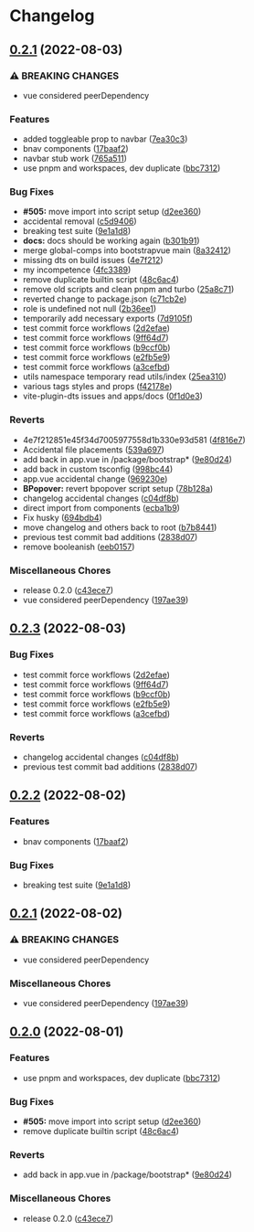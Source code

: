 # Changelog

## [0.2.1](https://github.com/Steffy29/bootstrap-vue-3/compare/v0.2.3...v0.2.1) (2022-08-03)


### ⚠ BREAKING CHANGES

* vue considered peerDependency

### Features

* added toggleable prop to navbar ([7ea30c3](https://github.com/Steffy29/bootstrap-vue-3/commit/7ea30c3b74eabe7982a3c7d616ec7731951359cc))
* bnav components ([17baaf2](https://github.com/Steffy29/bootstrap-vue-3/commit/17baaf2adb0d8dd10a79c5a8a2611437acdf34ef))
* navbar stub work ([765a511](https://github.com/Steffy29/bootstrap-vue-3/commit/765a5118d31f081d62f13a86d0b7f7694b9882f7))
* use pnpm and workspaces, dev duplicate ([bbc7312](https://github.com/Steffy29/bootstrap-vue-3/commit/bbc73120dd7bd29d62a3c44a751375accfdb13c1))


### Bug Fixes

* **#505:** move import into script setup ([d2ee360](https://github.com/Steffy29/bootstrap-vue-3/commit/d2ee36034a7ba0c59c02574b9c2ca51b38a5dde7))
* accidental removal ([c5d9406](https://github.com/Steffy29/bootstrap-vue-3/commit/c5d94069bd8bf1e48dd89d781cc39903a4b51a21))
* breaking test suite ([9e1a1d8](https://github.com/Steffy29/bootstrap-vue-3/commit/9e1a1d84014d5b4ca7954e344c02f1fd39ba637d))
* **docs:** docs should be working again ([b301b91](https://github.com/Steffy29/bootstrap-vue-3/commit/b301b91982ef8aa92a986d3fb8e20acea5b1d7df))
* merge global-comps into bootstrapvue main ([8a32412](https://github.com/Steffy29/bootstrap-vue-3/commit/8a3241230032675f420d9aeb41bf337c7b1c0d9d))
* missing dts on build issues ([4e7f212](https://github.com/Steffy29/bootstrap-vue-3/commit/4e7f212851e45f34d7005977558d1b330e93d581))
* my incompetence ([4fc3389](https://github.com/Steffy29/bootstrap-vue-3/commit/4fc33894a3e75b0b462dfa22ef3eb9364484d845))
* remove duplicate builtin script ([48c6ac4](https://github.com/Steffy29/bootstrap-vue-3/commit/48c6ac44d2752d6bbc924a724950a1ce20f9e7b6))
* remove old scripts and clean pnpm and turbo ([25a8c71](https://github.com/Steffy29/bootstrap-vue-3/commit/25a8c719ed1e63dce24b8895fe62610e3e03b4cc))
* reverted change to package.json ([c71cb2e](https://github.com/Steffy29/bootstrap-vue-3/commit/c71cb2ea6f8c5eecc923c75f66f2b24f63bd7c08))
* role is undefined not null ([2b36ee1](https://github.com/Steffy29/bootstrap-vue-3/commit/2b36ee12572fdc344e3e2bcb5c9b9d9abd603f53))
* temporarily add necessary exports ([7d9105f](https://github.com/Steffy29/bootstrap-vue-3/commit/7d9105fb6de269e1db758eb93f8f0af17887f61f))
* test commit force workflows ([2d2efae](https://github.com/Steffy29/bootstrap-vue-3/commit/2d2efaed85eee3a3be677f0b8d3d4062b0293f02))
* test commit force workflows ([9ff64d7](https://github.com/Steffy29/bootstrap-vue-3/commit/9ff64d761950bb93d3a8fd8a353374f2e1c7f16b))
* test commit force workflows ([b9ccf0b](https://github.com/Steffy29/bootstrap-vue-3/commit/b9ccf0b5de486303c008dfefc524760ec49681f5))
* test commit force workflows ([e2fb5e9](https://github.com/Steffy29/bootstrap-vue-3/commit/e2fb5e928fae5d9b284fc9ed7b3a4c35f29bbcc9))
* test commit force workflows ([a3cefbd](https://github.com/Steffy29/bootstrap-vue-3/commit/a3cefbda5da75d16d5e69da9a64c00c7a9e046c7))
* utils namespace temporary read utils/index ([25ea310](https://github.com/Steffy29/bootstrap-vue-3/commit/25ea3102d166fb1f59951d8ccdecfa812769395c))
* various tags styles and props ([f42178e](https://github.com/Steffy29/bootstrap-vue-3/commit/f42178e1ee7fbe9125918c2b9d11cd3fbe9db69b))
* vite-plugin-dts issues and apps/docs ([0f1d0e3](https://github.com/Steffy29/bootstrap-vue-3/commit/0f1d0e397ef55689d51ed1628d77378177e4404e))


### Reverts

* 4e7f212851e45f34d7005977558d1b330e93d581 ([4f816e7](https://github.com/Steffy29/bootstrap-vue-3/commit/4f816e7e055222446d3b5024e34257197f0514b8))
* Accidental file placements ([539a697](https://github.com/Steffy29/bootstrap-vue-3/commit/539a6975833a2e742e59b64962a61ee70a71edf1))
* add back in app.vue in /package/bootstrap* ([9e80d24](https://github.com/Steffy29/bootstrap-vue-3/commit/9e80d24dc214eb23304cad8a800e48ea929890ef))
* add back in custom tsconfig ([998bc44](https://github.com/Steffy29/bootstrap-vue-3/commit/998bc4456dd35e91e8dad09fc4b31d754318ae95))
* app.vue accidental change ([969230e](https://github.com/Steffy29/bootstrap-vue-3/commit/969230eba465ada6fc650ebad7b8b0411606cfe5))
* **BPopover:** revert bpopover script setup ([78b128a](https://github.com/Steffy29/bootstrap-vue-3/commit/78b128aed0af5d301a5b1e7ed2459104be97b0ba))
* changelog accidental changes ([c04df8b](https://github.com/Steffy29/bootstrap-vue-3/commit/c04df8b8c78037030a10a254894213049fc802e9))
* direct import from components ([ecba1b9](https://github.com/Steffy29/bootstrap-vue-3/commit/ecba1b95dededa93b856f5b9bcee7058c1772415))
* Fix husky ([694bdb4](https://github.com/Steffy29/bootstrap-vue-3/commit/694bdb46fce825363b4b82e72404a00337db09c8))
* move changelog and others back to root ([b7b8441](https://github.com/Steffy29/bootstrap-vue-3/commit/b7b8441dd628a0d66cf271d0d21843189b13b53e))
* previous test commit bad additions ([2838d07](https://github.com/Steffy29/bootstrap-vue-3/commit/2838d070fdbf7442b46e0da20f481d179da23f39))
* remove booleanish ([eeb0157](https://github.com/Steffy29/bootstrap-vue-3/commit/eeb015707ac5f0c733dd576b6c34a551390391d1))


### Miscellaneous Chores

* release 0.2.0 ([c43ece7](https://github.com/Steffy29/bootstrap-vue-3/commit/c43ece7390c25706e097004eeb4cc3525c71f6af))
* vue considered peerDependency ([197ae39](https://github.com/Steffy29/bootstrap-vue-3/commit/197ae390767d4db867d1a39abe29ad475d36c34f))

## [0.2.3](https://github.com/cdmoro/bootstrap-vue-3/compare/v0.2.2...v0.2.3) (2022-08-03)


### Bug Fixes

* test commit force workflows ([2d2efae](https://github.com/cdmoro/bootstrap-vue-3/commit/2d2efaed85eee3a3be677f0b8d3d4062b0293f02))
* test commit force workflows ([9ff64d7](https://github.com/cdmoro/bootstrap-vue-3/commit/9ff64d761950bb93d3a8fd8a353374f2e1c7f16b))
* test commit force workflows ([b9ccf0b](https://github.com/cdmoro/bootstrap-vue-3/commit/b9ccf0b5de486303c008dfefc524760ec49681f5))
* test commit force workflows ([e2fb5e9](https://github.com/cdmoro/bootstrap-vue-3/commit/e2fb5e928fae5d9b284fc9ed7b3a4c35f29bbcc9))
* test commit force workflows ([a3cefbd](https://github.com/cdmoro/bootstrap-vue-3/commit/a3cefbda5da75d16d5e69da9a64c00c7a9e046c7))


### Reverts

* changelog accidental changes ([c04df8b](https://github.com/cdmoro/bootstrap-vue-3/commit/c04df8b8c78037030a10a254894213049fc802e9))
* previous test commit bad additions ([2838d07](https://github.com/cdmoro/bootstrap-vue-3/commit/2838d070fdbf7442b46e0da20f481d179da23f39))

## [0.2.2](https://github.com/cdmoro/bootstrap-vue-3/compare/v0.2.1...v0.2.2) (2022-08-02)


### Features

* bnav components ([17baaf2](https://github.com/cdmoro/bootstrap-vue-3/commit/17baaf2adb0d8dd10a79c5a8a2611437acdf34ef))


### Bug Fixes

* breaking test suite ([9e1a1d8](https://github.com/cdmoro/bootstrap-vue-3/commit/9e1a1d84014d5b4ca7954e344c02f1fd39ba637d))

## [0.2.1](https://github.com/cdmoro/bootstrap-vue-3/compare/v0.2.0...v0.2.1) (2022-08-02)


### ⚠ BREAKING CHANGES

* vue considered peerDependency

### Miscellaneous Chores

* vue considered peerDependency ([197ae39](https://github.com/cdmoro/bootstrap-vue-3/commit/197ae390767d4db867d1a39abe29ad475d36c34f))

## [0.2.0](https://github.com/cdmoro/bootstrap-vue-3/compare/v0.1.21...v0.2.0) (2022-08-01)


### Features

* use pnpm and workspaces, dev duplicate ([bbc7312](https://github.com/cdmoro/bootstrap-vue-3/commit/bbc73120dd7bd29d62a3c44a751375accfdb13c1))


### Bug Fixes

* **#505:** move import into script setup ([d2ee360](https://github.com/cdmoro/bootstrap-vue-3/commit/d2ee36034a7ba0c59c02574b9c2ca51b38a5dde7))
* remove duplicate builtin script ([48c6ac4](https://github.com/cdmoro/bootstrap-vue-3/commit/48c6ac44d2752d6bbc924a724950a1ce20f9e7b6))


### Reverts

* add back in app.vue in /package/bootstrap* ([9e80d24](https://github.com/cdmoro/bootstrap-vue-3/commit/9e80d24dc214eb23304cad8a800e48ea929890ef))


### Miscellaneous Chores

* release 0.2.0 ([c43ece7](https://github.com/cdmoro/bootstrap-vue-3/commit/c43ece7390c25706e097004eeb4cc3525c71f6af))
